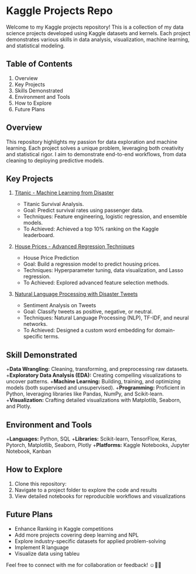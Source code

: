 # Kaggle Projects Repo
Welcome to my Kaggle projects repository! This is a collection of my data science projects developed using Kaggle datasets and kernels. Each project demonstrates various skills in data analysis, visualization, machine learning, and statistical modeling.

## Table of Contents
1. Overview
2. Key Projects
3. Skills Demonstrated
4. Environment and Tools
5. How to Explore
6. Future Plans

## Overview
This repository highlights my passion for data exploration and machine learning. Each project solves a unique problem, leveraging both creativity and statistical rigor. I aim to demonstrate end-to-end workflows, from data cleaning to deploying predictive models.

## Key Projects
1. [Titanic - Machine Learning from Disaster](https://www.kaggle.com/competitions/titanic)
   - Titanic Survival Analysis.
   - Goal: Predict survival rates using passenger data.
   - Techniques: Feature engineering, logistic regression, and ensemble models.
   - To Achieved: Achieved a top 10% ranking on the Kaggle leaderboard.
  
2. [House Prices - Advanced Regression Techniques](https://www.kaggle.com/competitions/house-prices-advanced-regression-techniques)
   - House Price Prediction
   - Goal: Build a regression model to predict housing prices.
   - Techniques: Hyperparameter tuning, data visualization, and Lasso regression.
   - To Achieved: Explored advanced feature selection methods.
  
3. [Natural Language Processing with Disaster Tweets](https://www.kaggle.com/competitions/nlp-getting-started)
   - Sentiment Analysis on Tweets
   - Goal: Classify tweets as positive, negative, or neutral.
   - Techniques: Natural Language Processing (NLP), TF-IDF, and neural networks.
   - To Achieved: Designed a custom word embedding for domain-specific terms.
  
## Skill Demonstrated
+**Data Wrangling:** Cleaning, transforming, and preprocessing raw datasets.
+**Exploratory Data Analysis (EDA):** Creating compelling visualizations to uncover patterns.
+**Machine Learning:** Building, training, and optimizing models (both supervised and unsupervised).
+**Programming:** Proficient in Python, leveraging libraries like Pandas, NumPy, and Scikit-learn.
+**Visualization:** Crafting detailed visualizations with Matplotlib, Seaborn, and Plotly.

## Environment and Tools
+**Languages:** Python, SQL
+**Libraries:** Scikit-learn, TensorFlow, Keras, Pytorch, Matplotlib, Seaborn, Plotly
+**Platforms:** Kaggle Notebooks, Jupyter Notebook, Kanban

## How to Explore
1. Clone this repository:
2. Navigate to a project folder to explore the code and results
3. View detailed notebooks for reproducible workflows and visualizations

## Future Plans
- Enhance Ranking in Kaggle competitions
- Add more projects covering deep learning and NPL
- Explore industry-specific datasets for applied problem-solving
- Implement R language
- Visualize data using tableu

Feel free to connect with me for collaboration or feedback! ☺️🙌🏻
